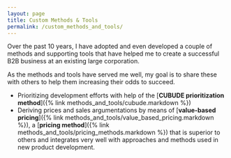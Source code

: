 ```yaml
---
layout: page
title: Custom Methods & Tools
permalink: /custom_methods_and_tools/
---
```


Over the past 10 years, I have adopted and even developed a couple of methods and supporting tools that have helped me to create a successful B2B business at an existing large corporation. 

As the methods and tools have served me well, my goal is to share these with others to help them increasing their odds to succeed. 

* Prioritizing development efforts with help of the [**CUBUDE prioritization method**]({% link methods_and_tools/cubude.markdown %})
* Deriving prices and sales argumentations by means of [**value-based pricing**]({% link methods_and_tools/value_based_pricing.markdown %}), a [**pricing method**]({% link methods_and_tools/pricing_methods.markdown %}) that is superior to others and integrates very well with approaches and methods used in new product development. 




